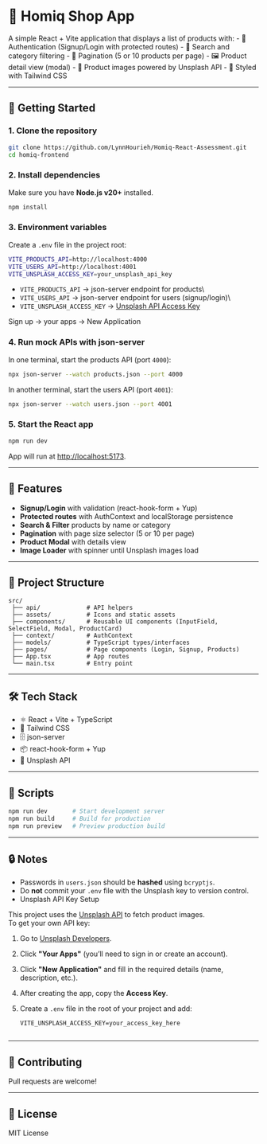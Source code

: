 # 🛒 Homiq Shop App

A simple React + Vite application that displays a list of products
with: - 🔐 Authentication (Signup/Login with protected routes) - 🔎
Search and category filtering - 📑 Pagination (5 or 10 products per
page) - 🖼️ Product detail view (modal) - 🌆 Product images powered by
Unsplash API - 🎨 Styled with Tailwind CSS

------------------------------------------------------------------------

## 🚀 Getting Started

### 1. Clone the repository

``` bash
git clone https://github.com/LynnHourieh/Homiq-React-Assessment.git
cd homiq-frontend
```

### 2. Install dependencies

Make sure you have **Node.js v20+** installed.

``` bash
npm install
```

### 3. Environment variables

Create a `.env` file in the project root:

``` bash
VITE_PRODUCTS_API=http://localhost:4000
VITE_USERS_API=http://localhost:4001
VITE_UNSPLASH_ACCESS_KEY=your_unsplash_api_key
```

-   `VITE_PRODUCTS_API` → json-server endpoint for products\
-   `VITE_USERS_API` → json-server endpoint for users (signup/login)\
-   `VITE_UNSPLASH_ACCESS_KEY` → [Unsplash API Access
    Key](https://unsplash.com/developers)

Sign up -> your apps -> New Application
### 4. Run mock APIs with json-server

In one terminal, start the products API (port `4000`):

``` bash
npx json-server --watch products.json --port 4000
```

In another terminal, start the users API (port `4001`):

``` bash
npx json-server --watch users.json --port 4001
```

### 5. Start the React app

``` bash
npm run dev
```

App will run at <http://localhost:5173>.

------------------------------------------------------------------------

## 🧩 Features

-   **Signup/Login** with validation (react-hook-form + Yup)
-   **Protected routes** with AuthContext and localStorage persistence
-   **Search & Filter** products by name or category
-   **Pagination** with page size selector (5 or 10 per page)
-   **Product Modal** with details view
-   **Image Loader** with spinner until Unsplash images load

------------------------------------------------------------------------

## 📂 Project Structure

    src/
     ├── api/             # API helpers
     ├── assets/          # Icons and static assets
     ├── components/      # Reusable UI components (InputField, SelectField, Modal, ProductCard)
     ├── context/         # AuthContext
     ├── models/          # TypeScript types/interfaces
     ├── pages/           # Page components (Login, Signup, Products)
     ├── App.tsx          # App routes
     └── main.tsx         # Entry point

------------------------------------------------------------------------

## 🛠️ Tech Stack

-   ⚛️ React + Vite + TypeScript
-   🎨 Tailwind CSS
-   🗄️ json-server
-   📦 react-hook-form + Yup
-   🌆 Unsplash API

------------------------------------------------------------------------

## 📜 Scripts

``` bash
npm run dev       # Start development server
npm run build     # Build for production
npm run preview   # Preview production build
```

------------------------------------------------------------------------

## 🔒 Notes

-   Passwords in `users.json` should be **hashed** using `bcryptjs`.
-   Do **not** commit your `.env` file with the Unsplash key to version
    control.
-   Unsplash API Key Setup



This project uses the [Unsplash API](https://unsplash.com/developers) to fetch product images.  
To get your own API key:

1. Go to [Unsplash Developers](https://unsplash.com/developers).
2. Click **"Your Apps"** (you’ll need to sign in or create an account).
3. Click **"New Application"** and fill in the required details (name, description, etc.).
4. After creating the app, copy the **Access Key**.
5. Create a `.env` file in the root of your project and add:

   ```env
   VITE_UNSPLASH_ACCESS_KEY=your_access_key_here


------------------------------------------------------------------------

## 🤝 Contributing

Pull requests are welcome!

------------------------------------------------------------------------

## 📄 License

MIT License
